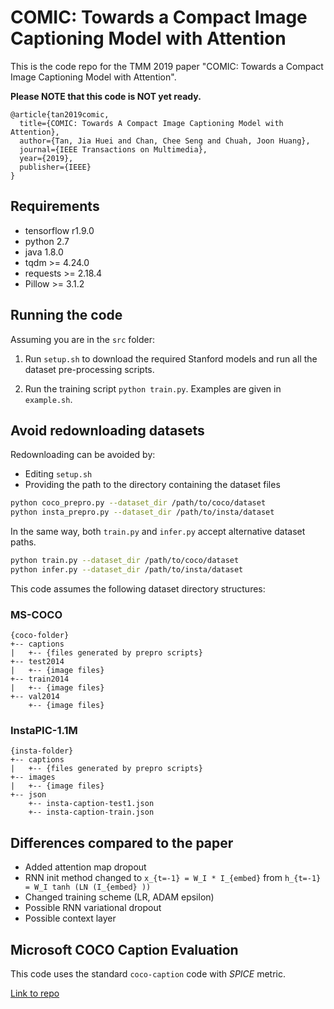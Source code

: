 COMIC: Towards a Compact Image Captioning Model with Attention
===================

This is the code repo for the TMM 2019 paper "COMIC: Towards a Compact Image Captioning Model with Attention".

**Please NOTE that this code is NOT yet ready.**

```
@article{tan2019comic,
  title={COMIC: Towards A Compact Image Captioning Model with Attention},
  author={Tan, Jia Huei and Chan, Chee Seng and Chuah, Joon Huang},
  journal={IEEE Transactions on Multimedia},
  year={2019},
  publisher={IEEE}
}
```

## Requirements
- tensorflow r1.9.0
- python 2.7
- java 1.8.0
- tqdm >= 4.24.0
- requests >= 2.18.4
- Pillow >= 3.1.2


## Running the code
Assuming you are in the `src` folder:

1. Run `setup.sh` to download the required Stanford models 
and run all the dataset pre-processing scripts.

1. Run the training script `python train.py`. 
Examples are given in `example.sh`.


## Avoid redownloading datasets
Redownloading can be avoided by:
- Editing `setup.sh`
- Providing the path to the directory containing the dataset files

```bash
python coco_prepro.py --dataset_dir /path/to/coco/dataset
python insta_prepro.py --dataset_dir /path/to/insta/dataset
```

In the same way, both `train.py` and `infer.py` accept alternative dataset paths.

```bash
python train.py --dataset_dir /path/to/coco/dataset
python infer.py --dataset_dir /path/to/insta/dataset
```

This code assumes the following dataset directory structures:

### MS-COCO
```
{coco-folder}
+-- captions
|   +-- {files generated by prepro scripts}
+-- test2014
|   +-- {image files}
+-- train2014
|   +-- {image files}
+-- val2014
    +-- {image files}
```

### InstaPIC-1.1M
```
{insta-folder}
+-- captions
|   +-- {files generated by prepro scripts}
+-- images
|   +-- {image files}
+-- json
    +-- insta-caption-test1.json
    +-- insta-caption-train.json
```


## Differences compared to the paper
- Added attention map dropout
- RNN init method changed to `x_{t=-1} = W_I * I_{embed}`
from `h_{t=-1} = W_I tanh (LN (I_{embed} ))`
- Changed training scheme (LR, ADAM epsilon)
- Possible RNN variational dropout
- Possible context layer


## Microsoft COCO Caption Evaluation
This code uses the standard `coco-caption` code with *SPICE* metric.

[Link to repo](https://github.com/tylin/coco-caption/tree/3a9afb2682141a03e1cdc02b0df6770d2c884f6f)



